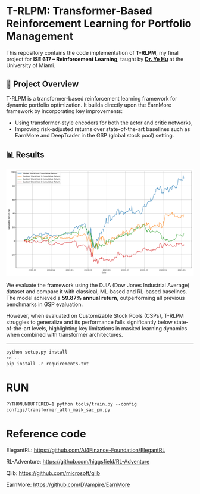# T-RLPM: Transformer-Based Reinforcement Learning for Portfolio Management

This repository contains the code implementation of **T-RLPM**, my final project for **ISE 617 – Reinforcement Learning**, taught by [**Dr. Ye Hu**](https://scholar.google.com/citations?user=TZ_qFpAAAAAJ&hl=en) at the University of Miami.  

## 📘 Project Overview

T-RLPM is a transformer-based reinforcement learning framework for dynamic portfolio optimization. It builds directly upon the EarnMore framework by incorporating key improvements:

- Using transformer-style encoders for both the actor and critic networks,
- Improving risk-adjusted returns over state-of-the-art baselines such as EarnMore and DeepTrader in the GSP (global stock pool) setting.

## 📊 Results 

![Cumulative Returns](cumulative_returns.png)

We evaluate the framework using the DJIA (Dow Jones Industrial Average) dataset and compare it with classical, ML-based and RL-based baselines. The model achieved a **59.87% annual return**, outperforming all previous benchmarks in GSP evaluation.

However, when evaluated on Customizable Stock Pools (CSPs), T-RLPM struggles to generalize and its performance falls significantly below state-of-the-art levels, highlighting key limitations in masked learning dynamics when combined with transformer architectures.

---

```
python setup.py install
cd ..
pip install -r requirements.txt
```

# RUN
```
PYTHONUNBUFFERED=1 python tools/train.py --config configs/transformer_attn_mask_sac_pm.py
```

# Reference code
ElegantRL: https://github.com/AI4Finance-Foundation/ElegantRL

RL-Adventure: https://github.com/higgsfield/RL-Adventure

Qlib: https://github.com/microsoft/qlib

EarnMore: https://github.com/DVampire/EarnMore


